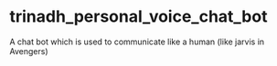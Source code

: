 # trinadh_personal_voice_chat_bot
 A chat bot which is used to communicate like a human (like jarvis in Avengers)
